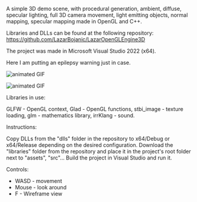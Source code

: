 A simple 3D demo scene, with procedural generation, ambient, diffuse, specular lighting, full 3D camera movement, light emitting objects, normal mapping, specular mapping made in OpenGL and C++.

Libraries and DLLs can be found at the following repository: https://github.com/LazarBojanic/LazarOpenGLEngine3D

The project was made in Microsoft Visual Studio 2022 (x64).

Here I am putting an epilepsy warning just in case.

![animated GIF](LazarOpenGLEngine3D-1.gif)

![animated GIF](LazarOpenGLEngine3D-2.gif)

Libraries in use:

GLFW - OpenGL context,
Glad - OpenGL functions,
stbi_image - texture loading,
glm - mathematics library,
irrKlang - sound.

Instructions:

Copy DLLs from the "dlls" folder in the repository to x64/Debug or x64/Release depending on the desired configuration.
Download the "libraries" folder from the repository and place it in the project's root folder next to "assets", "src"...
Build the project in Visual Studio and run it.

Controls:
- WASD - movement
- Mouse - look around
- F - Wireframe view